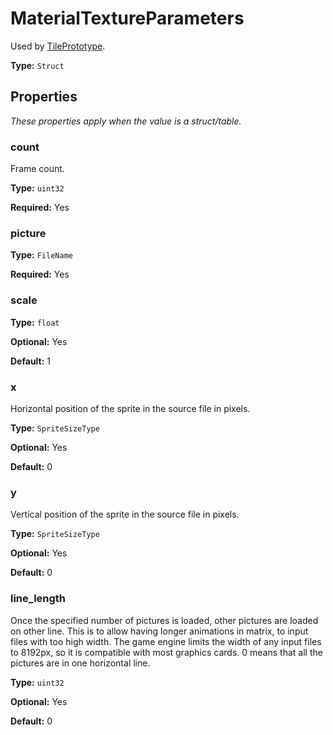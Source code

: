 # MaterialTextureParameters

Used by [TilePrototype](prototype:TilePrototype).

**Type:** `Struct`

## Properties

*These properties apply when the value is a struct/table.*

### count

Frame count.

**Type:** `uint32`

**Required:** Yes

### picture

**Type:** `FileName`

**Required:** Yes

### scale

**Type:** `float`

**Optional:** Yes

**Default:** 1

### x

Horizontal position of the sprite in the source file in pixels.

**Type:** `SpriteSizeType`

**Optional:** Yes

**Default:** 0

### y

Vertical position of the sprite in the source file in pixels.

**Type:** `SpriteSizeType`

**Optional:** Yes

**Default:** 0

### line_length

Once the specified number of pictures is loaded, other pictures are loaded on other line. This is to allow having longer animations in matrix, to input files with too high width. The game engine limits the width of any input files to 8192px, so it is compatible with most graphics cards. 0 means that all the pictures are in one horizontal line.

**Type:** `uint32`

**Optional:** Yes

**Default:** 0

